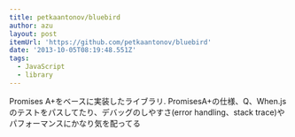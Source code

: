 ```yaml
---
title: petkaantonov/bluebird
author: azu
layout: post
itemUrl: 'https://github.com/petkaantonov/bluebird'
date: '2013-10-05T08:19:48.551Z'
tags:
  - JavaScript
  - library
---
```

Promises A+をベースに実装したライブラリ.
PromisesA+の仕様、Q、When.jsのテストをパスしてたり、デバッグのしやすさ(error handling、stack trace)やパフォーマンスにかなり気を配ってる
